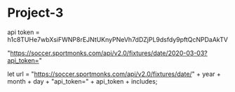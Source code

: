 # Project-3

api token = h1c8TUHe7wbXsiFWNP8rEJNtUKnyPNeVh7dDZjPL9dsfdy9pftQcNPDaAkTV

"https://soccer.sportmonks.com/api/v2.0/fixtures/date/2020-03-03?api_token="



let url = "https://soccer.sportmonks.com/api/v2.0/fixtures/date/" + year + month + day + "api_token=" + api_token + includes;